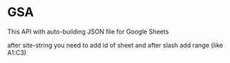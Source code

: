 # GSA

This API with auto-building JSON file for Google Sheets

after site-string you need to add id of sheet and after slash add range (like A1:C3)
